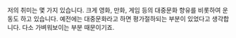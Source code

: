 저의 취미는 몇 가지 있습니다. 크게 영화, 만화, 게임 등의 대중문화 향유를 비롯하여 운동도 하고 있습니다.
예전에는 대중문화라고 하면 평가절하되는 부분이 있었다고 생각합니다. 다소 가벼워보이는 부분 때문이기죠.
